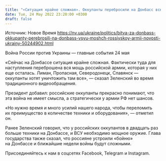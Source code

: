 ```yaml
---
title: "«Ситуация крайне сложная». Оккупанты перебросили на Донбасс всю мощь российской армии — Зеленский"
date: Tue, 24 May 2022 23:20:00 +0300
draft: false
---
```

Источник: Новое Время https://nv.ua/ukraine/politics/bitva-za-donbass-okkupanty-perebrosili-na-donbass-vsyu-moshch-rossiyskoy-armii-novosti-ukrainy-50244902.html


Война России против Украины — главные события 24 мая

«Сейчас на Донбассе ситуация крайне сложная. Фактически туда для наступления переброшена вся мощь российской армии, которая у них еще осталась. Лиман, Пропасная, Северодонецк, Славянск — оккупанты хотят уничтожить там все», — сказал Зеленский во время традиционного видеообращения.

Президент добавил: российские оккупанты прекрасно понимают, что эта война не имеет смысла, а стратегически у армии РФ нет шансов. 

«Но нужно время и много усилий нашего народа, чтобы переломить их преимущество в количестве техники и оборудования», — отметил он.

Ранее Зеленский говорил, что у российских оккупантов в двадцать раз больше техники на Донбассе, и ВСУ необходимо мощное оружие. Глава государства также сказал, что россияне устроили «бойню» на Донбассе и ближайшие недели войны будут сложными.

Присоединяйтесь к нам в соцсетях Facebook, Telegram и Instagram.

